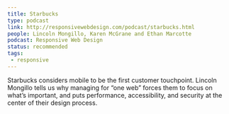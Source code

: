 ```yaml
---
title: Starbucks
type: podcast
link: http://responsivewebdesign.com/podcast/starbucks.html
people: Lincoln Mongillo, Karen McGrane and Ethan Marcotte
podcast: Responsive Web Design
status: recommended
tags:
 - responsive
---
```


Starbucks considers mobile to be the first customer touchpoint. Lincoln Mongillo tells us why managing for “one web” forces them to focus on what’s important, and puts performance, accessibility, and security at the center of their design process.
